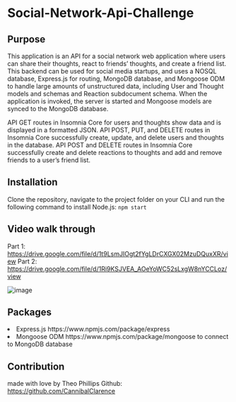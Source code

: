 # Social-Network-Api-Challenge

## Purpose
This application is an API for a social network web application where users can share their thoughts, react to friends’ thoughts, and create a friend list.​This backend can be used for social media startups, and uses a NOSQL database, Express.js for routing, MongoDB database, and Mongoose ODM to handle large amounts of unstructured data, including User and Thought models and schemas and Reaction subdocument schema. When the application is invoked, the server is started and Mongoose models are synced to the MongoDB database.

API GET routes in Insomnia Core for users and thoughts show data and is displayed in a formatted JSON. API POST, PUT, and DELETE routes in Insomnia Core successfully create, update, and delete users and thoughts in the database. API POST and DELETE routes in Insomnia Core successfully create and delete reactions to thoughts and add and remove friends to a user’s friend list.

## Installation
Clone the repository, navigate to the project folder on your CLI and run the following command to install Node.js: 
`npm start`

## Video walk through

Part 1: https://drive.google.com/file/d/1t9LsmJIOgt2fYgLDrCXGX02MzuDQuxXR/view
Part 2: https://drive.google.com/file/d/1Ri9KSJVEA_AOeYoWC52sLxgW8nYCCLoz/view

![image](https://user-images.githubusercontent.com/100390351/182006403-1adedd22-b1ab-4cb9-91ed-4a9c3469a3ec.png)

## Packages
<li>
  Express.js https://www.npmjs.com/package/express
</li>

<li>
  Mongoose ODM https://www.npmjs.com/package/mongoose to connect to MongoDB database
</li>

## Contribution

made with love by Theo Phillips
Github: https://github.com/CannibalClarence
